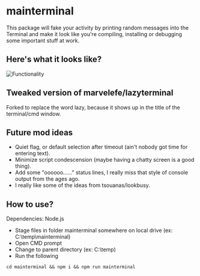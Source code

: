   
# mainterminal

This package will fake your activity by printing random messages into the Terminal and make it look like you're compiling, installing or debugging some important stuff at work.

## Here's what it looks like?

![Functionality](https://storage.googleapis.com/ganar-images/avatars/gif3.gif)

## Tweaked version of marvelefe/lazyterminal

Forked to replace the word lazy, because it shows up in the title of the terminal/cmd window.

## Future mod ideas

- Quiet flag, or default selection after timeout (ain't nobody got time for entering text).
- Minimize script condescension (maybe having a chatty screen is a good thing).
- Add some "oooooo......" status lines, I really miss that style of console output from the ages ago.
- I really like some of the ideas from tsouanas/lookbusy.

## How to use?

Dependencies:
Node.js

- Stage files in folder mainterminal somewhere on local drive (ex: C:\temp\mainterminal)
- Open CMD prompt
- Change to parent directory (ex: C:\temp)
- Run the following

```
cd mainterminal && npm i && npm run mainterminal
```
